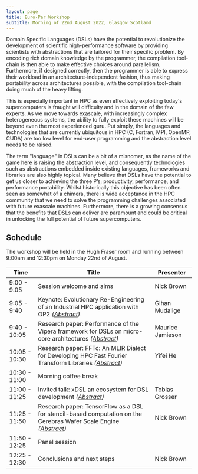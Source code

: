 ```yaml
---
layout: page
title: Euro-Par Workshop
subtitle: Morning of 22nd August 2022, Glasgow Scotland
---
```


Domain Specific Languages (DSLs) have the potential to revolutionize the development of scientific high-performance software by providing scientists with abstractions that are tailored for their specific problem. By encoding rich domain knowledge by the programmer, the compilation tool-chain is then able to make effective choices around parallelism. Furthermore, if designed correctly, then the programmer is able to express their workload in an architecture-independent fashion, thus making portability across architectures possible, with the compilation tool-chain doing much of the heavy lifting.

This is especially important in HPC as even effectively exploiting today's supercomputers is fraught will difficulty and in the domain of the few experts. As we move towards exascale, with increasingly complex heterogeneous systems, the ability to fully exploit these machines will be beyond even the most experienced guru. Put simply, the languages and technologies that are currently ubiquitous in HPC (C, Fortran, MPI, OpenMP, CUDA) are too low level for end-user programming and the abstraction level needs to be raised. 

The term "language" in DSLs can be a bit of a misnomer, as the name of the game here is raising the abstraction level, and consequently technologies such as abstractions embedded inside existing languages, frameworks and libraries are also highly topical. Many believe that DSLs have the potential to get us closer to achieving the three P’s; productivity, performance, and performance portability. Whilst historically this objective has been often seen as somewhat of a chimera, there is wide acceptance in the HPC community that we need to solve the programming challenges associated with future exascale machines. Furthermore, there is a growing consensus that the benefits that DSLs can deliver are paramount and could be critical in unlocking the full potential of future supercomputers.

## Schedule 

The workshop will be held in the Hugh Fraser room and running between 9:00am and 12:30pm on Monday 22nd of August.

| Time          | Title | Presenter |
| ------------- | ------------- | ------------- |
| 9:00 - 9:05  | Session welcome and aims  | Nick Brown |
| 9:05 - 9:40  | Keynote: Evolutionary Re-Engineering of an Industrial HPC application with OP2 _([Abstract](https://www.xdsl.dev/euro-par-abstracts/#gihan-mudalige))_  | Gihan Mudalige |
| 9:40 - 10:05 | Research paper: Performance of the Vipera framework for DSLs on micro-core architectures _([Abstract](https://www.xdsl.dev/euro-par-abstracts/#maurice-jamieson))_ | Maurice Jamieson |
| 10:05 - 10:30 | Research paper: FFTc: An MLIR Dialect for Developing HPC Fast Fourier Transform Libraries _([Abstract](https://www.xdsl.dev/euro-par-abstracts/#yifei-he))_ | Yifei He |
| 10:30 - 11:00 | Morning coffee break | |
| 11:00 - 11:25 | Invited talk: xDSL an ecosystem for DSL development _([Abstract](https://www.xdsl.dev/euro-par-abstracts/#tobias-grosser))_ | Tobias Grosser
| 11:25 - 11:50 | Research paper: TensorFlow as a DSL for stencil-based computation on the Cerebras Wafer Scale Engine _([Abstract](https://www.xdsl.dev/euro-par-abstracts/#nick-brown))_ | Nick Brown |
| 11:50 - 12:25 | Panel session | |
| 12:25 - 12:30 | Conclusions and next steps | Nick Brown |


